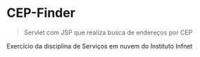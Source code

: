 # CEP-Finder
> Servlet com JSP que realiza busca de endereços por CEP

Exercício da disciplina de Serviços em nuvem do Instituto Infnet
